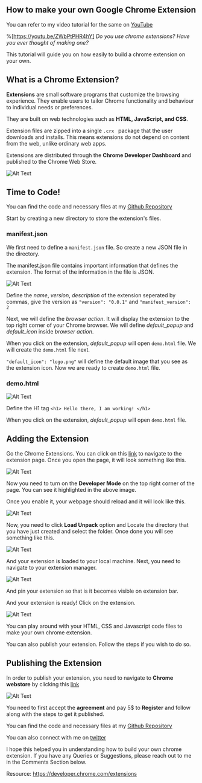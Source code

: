 ## How to make your own Google Chrome Extension

You can refer to my video tutorial for the same on [YouTube](https://youtu.be/ZWbPtPHR4hY)

%[https://youtu.be/ZWbPtPHR4hY]
*Do you use chrome extensions?*
*Have you ever thought of making one?*

This tutorial will guide you on how easily to build a chrome extension on your own. 

## **What is a Chrome Extension?**
**Extensions** are small software programs that customize the browsing experience. They enable users to tailor Chrome functionality and behaviour to individual needs or preferences.

They are built on web technologies such as **HTML, JavaScript, and CSS**.

Extension files are zipped into a single `.crx ` package that the user downloads and installs. This means extensions do not depend on content from the web, unlike ordinary web apps.

Extensions are distributed through the **Chrome Developer Dashboard** and published to the Chrome Web Store.

![Alt Text](https://dev-to-uploads.s3.amazonaws.com/i/zh30o139rn2qu32fbv5r.jpg)

## **Time to Code!**
You can find the code and necessary files at my [Github Repository](https://github.com/ayushi7rawat/Youtube-Projects/tree/master/Google%20Chrome%20Extension)

Start by creating a new directory to store the extension's files.

### **manifest.json**
We first need to define a `manifest.json` file. So create a new JSON file in the directory.

The manifest.json file contains important information that defines the extension. The format of the information in the file is JSON.

![Alt Text](https://dev-to-uploads.s3.amazonaws.com/i/0so7m1mkrhzsxepvrtz0.png)

Define the *name*, *version*, *description* of the extension seperated by commas, give the version as `"version": "0.0.1"` and `"manifest_version": 2`  

Next, we will define the *browser action*. It will display the extension to the top right corner of your Chrome browser. We will define *default_popup* and *default_icon* inside *browser action*.

When you click on the extension, *default_popup* will open `demo.html` file. We will create the `demo.html` file next.

`"default_icon": "logo.png"` will define the default image that you see as the extension icon. 
Now we are ready to create `demo.html` file.

### **demo.html**

![Alt Text](https://dev-to-uploads.s3.amazonaws.com/i/dnw68s16xek08tbi9nmg.png)

Define the H1 tag `<h1> Hello there, I am working! </h1>` 

When you click on the extension, *default_popup* will open `demo.html` file.

## **Adding the Extension**
Go the Chrome Extensions. You can click on this [link](chrome://extensions/) to navigate to the extension page.
Once you open the page, it will look something like this.

![Alt Text](https://dev-to-uploads.s3.amazonaws.com/i/7ra6rn8rlm7t8916z5k8.png)

Now you need to turn on the **Developer Mode** on the top right corner of the page. You can see it highlighted in the above image.

Once you enable it, your webpage should reload and it will look like this.

![Alt Text](https://dev-to-uploads.s3.amazonaws.com/i/198ywlvlaplx65fyiqvs.png)


Now, you need to click **Load Unpack** option and Locate the directory that you have just created and select the folder. 
Once done you will see something like this.

![Alt Text](https://dev-to-uploads.s3.amazonaws.com/i/p1git2bp39skrjkhz13f.png)

And your extension is loaded to your local machine. Next, you need to navigate to your extension manager.

![Alt Text](https://dev-to-uploads.s3.amazonaws.com/i/bzcaiwiemw4nbsihe1h0.png)

And pin your extension so that is it becomes visible on extension bar.

And your extension is ready! Click on the extension.

![Alt Text](https://dev-to-uploads.s3.amazonaws.com/i/1z11e2w36x82m6a2wli1.png)

You can play around with your HTML, CSS and Javascript code files to make your own chrome extension. 

You can also publish your extension. Follow the steps if you wish to do so.

## **Publishing the Extension**

In order to publish your extension, you need to navigate to **Chrome webstore** by clicking this [link](https://chrome.google.com/webstore/devconsole/register)

![Alt Text](https://dev-to-uploads.s3.amazonaws.com/i/sy4pyzmj3r9pvdafao5b.png)

You need to first accept the **agreement** and pay 5$ to **Register** and follow along with the steps to get it published.

You can find the code and necessary files at my [Github Repository](https://github.com/ayushi7rawat/Youtube-Projects/tree/master/Google%20Chrome%20Extension)


You can also connect with me on [twitter](https://twitter.com/ayushi7rawat)

I hope this helped you in understanding how to build your own chrome extension.
If you have any Queries or Suggestions, please reach out to me in the Comments Section below.

Resource:
https://developer.chrome.com/extensions